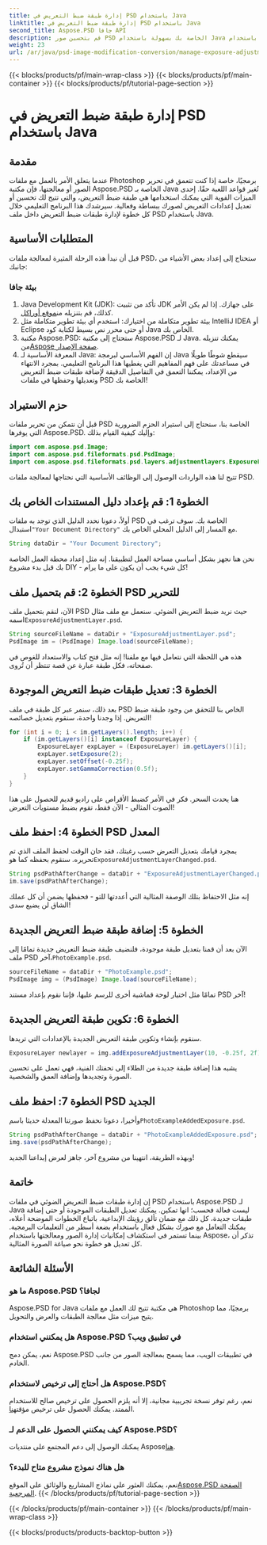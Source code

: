 ```yaml
---
title: إدارة طبقة ضبط التعريض في PSD باستخدام Java
linktitle: إدارة طبقة ضبط التعريض في PSD باستخدام Java
second_title: Aspose.PSD جافا API
description: قم بتحسين صور PSD الخاصة بك بسهولة باستخدام Java باستخدام Aspose.PSD. اتبع هذا الدليل لإدارة طبقات ضبط التعريض الضوئي خطوة بخطوة.
weight: 23
url: /ar/java/psd-image-modification-conversion/manage-exposure-adjustment-layer-psd/
---
```


{{< blocks/products/pf/main-wrap-class >}}
{{< blocks/products/pf/main-container >}}
{{< blocks/products/pf/tutorial-page-section >}}

# إدارة طبقة ضبط التعريض في PSD باستخدام Java

## مقدمة
عندما يتعلق الأمر بالعمل مع ملفات Photoshop برمجيًا، خاصة إذا كنت تتعمق في تحرير الصور أو معالجتها، فإن مكتبة Aspose.PSD الخاصة بـ Java تُغير قواعد اللعبة حقًا. إحدى الميزات القوية التي يمكنك استخدامها هي طبقة ضبط التعريض، والتي تتيح لك تحسين أو تعديل إعدادات التعريض لصورك ببساطة وفعالية. سيرشدك هذا البرنامج التعليمي خلال كل خطوة لإدارة طبقات ضبط التعريض داخل ملف PSD باستخدام Java.
## المتطلبات الأساسية
قبل أن نبدأ هذه الرحلة المثيرة لمعالجة ملفات PSD، ستحتاج إلى إعداد بعض الأشياء من جانبك:
### بيئة جافا
1.  Java Development Kit (JDK): تأكد من تثبيت JDK على جهازك. إذا لم يكن الأمر كذلك، قم بتنزيله من[موقع أوراكل](https://www.oracle.com/java/technologies/javase-jdk11-downloads.html).
2. بيئة تطوير متكاملة من اختيارك: استخدم أي بيئة تطوير متكاملة مثل IntelliJ IDEA أو Eclipse أو حتى محرر نص بسيط لكتابة كود Java الخاص بك.
3.  مكتبة Aspose.PSD: ستحتاج إلى مكتبة Aspose.PSD لـ Java. يمكنك تنزيله من[Aspose صفحة الإصدار](https://releases.aspose.com/psd/java/).
4. المعرفة الأساسية لـ Java: إن الفهم الأساسي لبرمجة Java سيقطع شوطًا طويلًا في مساعدتك على فهم المفاهيم التي يغطيها هذا البرنامج التعليمي.
بمجرد الانتهاء من الإعداد، يمكننا التعمق في التفاصيل الدقيقة لإضافة طبقات ضبط التعريض وتعديلها وحفظها في ملفات PSD الخاصة بك!
## حزم الاستيراد
قبل أن نتمكن من تحرير ملفات PSD الخاصة بنا، سنحتاج إلى استيراد الحزم الضرورية التي يوفرها Aspose.PSD. وإليك كيفية القيام بذلك:
```java
import com.aspose.psd.Image;
import com.aspose.psd.fileformats.psd.PsdImage;
import com.aspose.psd.fileformats.psd.layers.adjustmentlayers.ExposureLayer;
```
تتيح لنا هذه الواردات الوصول إلى الوظائف الأساسية التي نحتاجها لمعالجة ملفات PSD.
## الخطوة 1: قم بإعداد دليل المستندات الخاص بك
 أولاً، دعونا نحدد الدليل الذي توجد به ملفات PSD الخاصة بك. سوف ترغب في استبدال`"Your Document Directory"` مع المسار إلى الدليل المحلي الخاص بك.
```java
String dataDir = "Your Document Directory";
```
نحن هنا نجهز بشكل أساسي مساحة العمل لتطبيقنا. إنه مثل إعداد محطة العمل الخاصة بك قبل بدء مشروع DIY - كل شيء يجب أن يكون على ما يرام!
## الخطوة 2: قم بتحميل ملف PSD للتحرير
الآن، لنقم بتحميل ملف PSD حيث نريد ضبط التعريض الضوئي. سنعمل مع ملف مثال اسمه`ExposureAdjustmentLayer.psd`. 
```java
String sourceFileName = dataDir + "ExposureAdjustmentLayer.psd";
PsdImage im = (PsdImage) Image.load(sourceFileName);
```
هذه هي اللحظة التي نتعامل فيها مع ملفنا! إنه مثل فتح كتاب والاستعداد للغوص في صفحاته، فكل طبقة عبارة عن قصة تنتظر أن تُروى.
## الخطوة 3: تعديل طبقات ضبط التعريض الموجودة
بعد ذلك، سنمر عبر كل طبقة في ملف PSD الخاص بنا للتحقق من وجود طبقة ضبط التعريض. إذا وجدنا واحدة، سنقوم بتعديل خصائصه!
```java
for (int i = 0; i < im.getLayers().length; i++) {
    if (im.getLayers()[i] instanceof ExposureLayer) {
        ExposureLayer expLayer = (ExposureLayer) im.getLayers()[i];
        expLayer.setExposure(2);
        expLayer.setOffset(-0.25f);
        expLayer.setGammaCorrection(0.5f);
    }
}
```
هنا يحدث السحر. فكر في الأمر كضبط الأقراص على راديو قديم للحصول على هذا الصوت المثالي - الآن فقط، تقوم بضبط مستويات التعرض!
## الخطوة 4: احفظ ملف PSD المعدل
 بمجرد قيامك بتعديل التعرض حسب رغبتك، فقد حان الوقت لحفظ الملف الذي تم تحريره. سنقوم بحفظه كما هو`ExposureAdjustmentLayerChanged.psd`.
```java
String psdPathAfterChange = dataDir + "ExposureAdjustmentLayerChanged.psd";
im.save(psdPathAfterChange);
```
إنه مثل الاحتفاظ بتلك الوصفة المثالية التي أعددتها للتو - فحفظها يضمن أن كل عملك الشاق لن يضيع سدى!
## الخطوة 5: إضافة طبقة ضبط التعريض الجديدة
الآن بعد أن قمنا بتعديل طبقة موجودة، فلنضيف طبقة ضبط التعريض جديدة تمامًا إلى ملف PSD آخر،`PhotoExample.psd`. 
```java
sourceFileName = dataDir + "PhotoExample.psd";
PsdImage img = (PsdImage) Image.load(sourceFileName);
```
تمامًا مثل اختيار لوحة قماشية أخرى للرسم عليها، فإننا نقوم بإعداد مستند PSD آخر!
## الخطوة 6: تكوين طبقة التعريض الجديدة
سنقوم بإنشاء وتكوين طبقة التعريض الجديدة بالإعدادات التي تريدها.
```java
ExposureLayer newlayer = img.addExposureAdjustmentLayer(10, -0.25f, 2f);
```
يشبه هذا إضافة طبقة جديدة من الطلاء إلى تحفتك الفنية، فهي تعمل على تحسين الصورة وتجديدها وإضافة العمق والشخصية.
## الخطوة 7: احفظ ملف PSD الجديد
 وأخيرا، دعونا نحفظ صورتنا المعدلة حديثا باسم`PhotoExampleAddedExposure.psd`.
```java
String psdPathAfterChange = dataDir + "PhotoExampleAddedExposure.psd";
img.save(psdPathAfterChange);
```
وبهذه الطريقة، انتهينا من مشروع آخر، جاهز لعرض إبداعنا الجديد!
## خاتمة
إن إدارة طبقات ضبط التعريض الضوئي في ملفات PSD باستخدام Aspose.PSD لـ Java ليست فعالة فحسب؛ انها تمكين. يمكنك تعديل الطبقات الموجودة أو حتى إضافة طبقات جديدة، كل ذلك مع ضمان تألق رؤيتك الإبداعية. باتباع الخطوات الموضحة أعلاه، يمكنك التعامل مع صورك بشكل فعال باستخدام بضعة أسطر من التعليمات البرمجية.
بينما تستمر في استكشاف إمكانيات إدارة الصور ومعالجتها باستخدام Aspose، تذكر أن كل تعديل هو خطوة نحو صياغة الصورة المثالية.
## الأسئلة الشائعة
### ما هو Aspose.PSD لجافا؟
Aspose.PSD for Java هي مكتبة تتيح لك العمل مع ملفات Photoshop برمجيًا، مما يتيح ميزات مثل معالجة الطبقات والعرض والتحويل.
### هل يمكنني استخدام Aspose.PSD في تطبيق ويب؟
نعم، يمكن دمج Aspose.PSD في تطبيقات الويب، مما يسمح بمعالجة الصور من جانب الخادم.
### هل أحتاج إلى ترخيص لاستخدام Aspose.PSD؟
 نعم، رغم توفر نسخة تجريبية مجانية، إلا أنه يلزم الحصول على ترخيص صالح للاستخدام الممتد. يمكنك الحصول على ترخيص مؤقت[هنا](https://purchase.aspose.com/temporary-license/).
### كيف يمكنني الحصول على الدعم لـ Aspose.PSD؟
 يمكنك الوصول إلى دعم المجتمع على منتديات Aspose[هنا](https://forum.aspose.com/c/psd/34).
### هل هناك نموذج مشروع متاح للبدء؟
 نعم، يمكنك العثور على نماذج المشاريع والوثائق على الموقع[Aspose.PSD الصفحة المرجعية](https://reference.aspose.com/psd/java/).
{{< /blocks/products/pf/tutorial-page-section >}}

{{< /blocks/products/pf/main-container >}}
{{< /blocks/products/pf/main-wrap-class >}}

{{< blocks/products/products-backtop-button >}}
